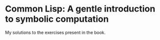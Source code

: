 # Common Lisp: A gentle introduction to symbolic computation

My solutions to the exercises present in the book.
